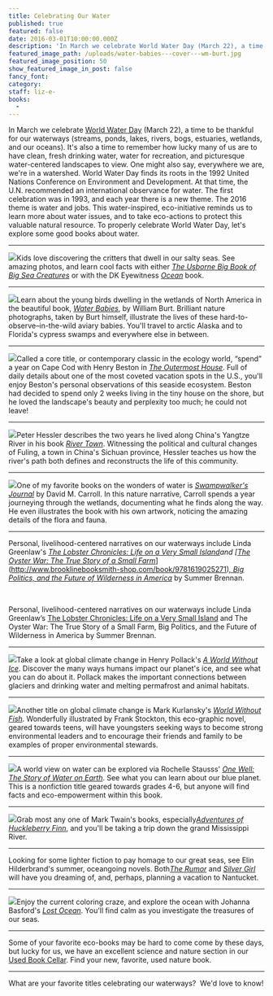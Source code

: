 ```yaml
---
title: Celebrating Our Water
published: true
featured: false
date: 2016-03-01T10:00:00.000Z
description: 'In March we celebrate World Water Day (March 22), a time to be thankful for our waterways (streams, ponds, lakes, rivers, bogs, estuaries, wetlands, and our oceans).'
featured_image_path: /uploads/water-babies---cover---wm-burt.jpg
featured_image_position: 50
show_featured_image_in_post: false
fancy_font:
category:
staff: liz-e-
books:
  -
---
```



In March we celebrate [World Water Day](http://www.unwater.org/worldwaterday) (March 22), a time to be thankful for our waterways (streams, ponds, lakes, rivers, bogs, estuaries, wetlands, and our oceans). It's also a time to remember how lucky many of us are to have clean, fresh drinking water, water for recreation, and picturesque water-centered landscapes to view. One might also say, everywhere we are, we're in a watershed. World Water Day finds its roots in the 1992 United Nations Conference on Environment and Development. At that time, the U.N. recommended an international observance for water. The first celebration was in 1993, and each year there is a new theme. The 2016 theme is water and jobs. This water-inspired, eco-initiative reminds us to learn more about water issues, and to take eco-actions to protect this valuable natural resource. To properly celebrate World Water Day, let's explore some good books about water.

---

[![](/uploads/versions/usborneoceancreaturejpg---x----330-400x---.jpg)](http://www.brooklinebooksmith-shop.com/book/9780794532444)Kids love discovering the critters that dwell in our salty seas. See amazing photos, and learn cool facts with either [*The Usborne Big Book of Big Sea Creatures*](http://www.brooklinebooksmith-shop.com/book/9780794532444) or with the DK Eyewitness&nbsp;[*Ocean*](http://www.brooklinebooksmith-shop.com/book/9781465420541) book.

---

[![](/uploads/versions/waterbabies---x----417-400x---.jpg)](http://www.brooklinebooksmith-shop.com/book/9781581573053)Learn about the young birds dwelling in the wetlands of North America in the beautiful book, [*Water Babies*](http://www.brooklinebooksmith-shop.com/book/9781581573053), by William Burt. Brilliant nature photographs, taken by Burt himself, illustrate the lives of these hard-to-observe–in-the-wild aviary babies. You'll travel to arctic Alaska and to Florida's cypress swamps and everywhere else in between.

---

[![](/uploads/versions/outermosthouse---x----272-400x---.jpg)](http://www.brooklinebooksmith-shop.com/book/9780805073683)Called a core title, or contemporary classic in the ecology world, “spend” a year on Cape Cod with Henry Beston in [*The Outermost House*](http://www.brooklinebooksmith-shop.com/book/9780805073683). Full of daily details about one of the most coveted vacation spots in the U.S., you'll enjoy Beston's personal observations of this seaside ecosystem. Beston had decided to spend only 2 weeks living in the tiny house on the shore, but he loved the landscape's beauty and perplexity too much; he could not leave!

---

[![](/uploads/versions/rivertown---x----265-400x---.jpg)](http://www.brooklinebooksmith-shop.com/book/9780060855024)Peter Hessler describes the two years he lived along China's Yangtze River in his book [*River Town*](http://www.brooklinebooksmith-shop.com/book/9780060855024). Witnessing the political and cultural changes of Fuling, a town in China's Sichuan province, Hessler teaches us how the river's path both defines and reconstructs the life of this community.

---

[![](/uploads/versions/swampwalkersjournal---x----265-400x---.jpg)](http://www.brooklinebooksmith-shop.com/book/9780618127375)One of my favorite books on the wonders of water is&nbsp;[*Swampwalker's Journal*](http://www.brooklinebooksmith-shop.com/book/9780618127375) by David M. Carroll. In this nature narrative, Carroll spends a year journeying through the wetlands, documenting what he finds along the way. He even illustrates the book with his own artwork, noticing the amazing details of the flora and fauna.

---

Personal, livelihood-centered narratives on our waterways include Linda Greenlaw's *[The Lobster Chronicles: Life on a Very Small Island](http://www.brooklinebooksmith-shop.com/book/9780786885916)*and [*[The Oyster War: The True Story of a Small Farm](http://www.brooklinebooksmith-shop.com/book/9781619025271)*](http://www.brooklinebooksmith-shop.com/book/9781619025271)[*, Big Politics, and the Future of Wilderness in America*](__notset__) by Summer Brennan.

&nbsp;

Personal, livelihood-centered narratives on our waterways include Linda Greenlaw’s [The Lobster Chronicles: Life on a Very Small Island](http://www.brooklinebooksmith-shop.com/book/9780786885916) and The Oyster War: The True Story of a Small Farm, Big Politics, and the Future of Wilderness in America by Summer Brennan.&nbsp;

---

[![](/uploads/versions/worldwithoutice---x----265-400x---.jpg)](http://www.brooklinebooksmith-shop.com/book/9781583334072)Take a look at global climate change in Henry Pollack's [*A World Without Ice*](http://www.brooklinebooksmith-shop.com/book/9781583334072). Discover the many ways humans impact our planet's ice, and see what you can do about it. Pollack makes the important connections between glaciers and drinking water and melting permafrost and animal habitats.

---

[![](/uploads/versions/kurlansky---x----315-400x---.jpg)](http://www.brooklinebooksmith-shop.com/book/9780761185000)Another title on global climate change is Mark Kurlansky's [*World Without Fish*](http://www.brooklinebooksmith-shop.com/book/9780761185000). Wonderfully illustrated by Frank Stockton, this eco-graphic novel, geared towards teens, will have youngsters seeking ways to become strong environmental leaders and to encourage their friends and family to be examples of proper environmental stewards.

---

[![](/uploads/versions/onewell---x----302-400x---.jpg)](http://www.brooklinebooksmith-shop.com/book/9781553379546)A world view on water can be explored via Rochelle Stausss' [*One Well: The Story of Water on Earth*](http://www.brooklinebooksmith-shop.com/book/9781553379546). See what you can learn about our blue planet. This is a nonfiction title geared towards grades 4-6, but anyone will find facts and eco-empowerment within this book.

---

[![](/uploads/versions/huckfinn---x----258-400x---.jpg)](http://www.brooklinebooksmith-shop.com/book/9780143107323)Grab most any one of Mark Twain's books, especially[*Adventures of Huckleberry Finn*](http://www.brooklinebooksmith-shop.com/book/9780143107323), and you'll be taking a trip down the grand Mississippi River.

---

Looking for some lighter fiction to pay homage to our great seas, see Elin Hilderbrand's summer, oceangoing novels. Both[*The Rumor*](http://www.brooklinebooksmith-shop.com/book/9780316334518) and [*Silver Girl*](http://www.brooklinebooksmith-shop.com/book/9780316099677) will have you dreaming of, and, perhaps, planning a vacation to Nantucket.

---

[![](/uploads/versions/lostocean---x----400-400x---.jpg)](http://www.brooklinebooksmith-shop.com/book/9780143108993)Enjoy the current coloring craze, and explore the ocean with Johanna Basford's [*Lost Ocean*](http://www.brooklinebooksmith-shop.com/book/9780143108993). You'll find calm as you investigate the treasures of our seas.

---

Some of your favorite eco-books may be hard to come come by these days, but lucky for us, we have an excellent science and nature section in our [Used Book Cellar](http://www.brooklinebooksmith.com/used-books/). Find your new, favorite, used nature book.

---

What are your favorite titles celebrating our waterways?&nbsp; We'd love to know!
